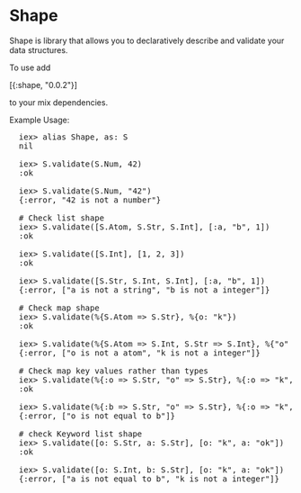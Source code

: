 Shape
=====

Shape is library that allows you to declaratively describe and validate your data structures.

To use add

[{:shape, "0.0.2"}]

to your mix dependencies.

Example Usage:
<pre>
  iex> alias Shape, as: S
  nil

  iex> S.validate(S.Num, 42)
  :ok

  iex> S.validate(S.Num, "42")
  {:error, "42 is not a number"}

  # Check list shape
  iex> S.validate([S.Atom, S.Str, S.Int], [:a, "b", 1])
  :ok

  iex> S.validate([S.Int], [1, 2, 3])
  :ok

  iex> S.validate([S.Str, S.Int, S.Int], [:a, "b", 1])
  {:error, ["a is not a string", "b is not a integer"]}

  # Check map shape
  iex> S.validate(%{S.Atom => S.Str}, %{o: "k"})
  :ok

  iex> S.validate(%{S.Atom => S.Int, S.Str => S.Int}, %{"o" => "k", "o" => :k})
  {:error, ["o is not a atom", "k is not a integer"]}

  # Check map key values rather than types
  iex> S.validate(%{:o => S.Str, "o" => S.Str}, %{:o => "k", "o" => "k"})
  :ok

  iex> S.validate(%{:b => S.Str, "o" => S.Str}, %{:o => "k", "o" => "k"})
  {:error, ["o is not equal to b"]}

  # check Keyword list shape
  iex> S.validate([o: S.Str, a: S.Str], [o: "k", a: "ok"])
  :ok

  iex> S.validate([o: S.Int, b: S.Str], [o: "k", a: "ok"])
  {:error, ["a is not equal to b", "k is not a integer"]}
</pre>
